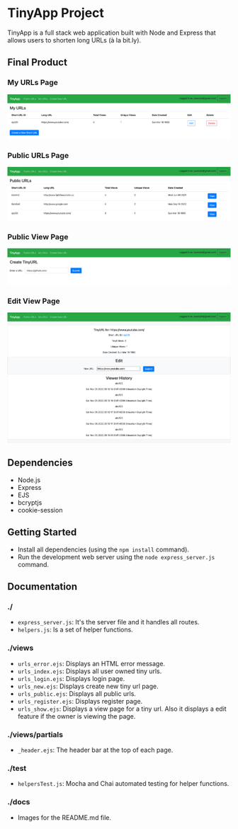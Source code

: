 # TinyApp Project

TinyApp is a full stack web application built with Node and Express that allows users to shorten long URLs (à la bit.ly).

## Final Product

### My URLs Page

!["Screenshot of URLs page"](https://github.com/Karamvir-Bains/tinyapp/blob/main/docs/urls-page.png)

### Public URLs Page

!["Screenshot of URLs Public page"](https://github.com/Karamvir-Bains/tinyapp/blob/main/docs/urls-public-page.png)

### Public View Page

!["Screenshot of URLs Public View page"](https://github.com/Karamvir-Bains/tinyapp/blob/main/docs/urls-view-page.png)

### Edit View Page

!["Screenshot of URLs Edit View page"](https://github.com/Karamvir-Bains/tinyapp/blob/main/docs/urls-edit-page.png)

## Dependencies

- Node.js
- Express
- EJS
- bcryptjs
- cookie-session

## Getting Started

- Install all dependencies (using the `npm install` command).
- Run the development web server using the `node express_server.js` command.

## Documentation
### ./
- `express_server.js`: It's the server file and it handles all routes.
- `helpers.js`: Is a set of helper functions.

### ./views
- `urls_error.ejs`: Displays an HTML error message.
- `urls_index.ejs`: Displays all user owned tiny urls.
- `urls_login.ejs`: Displays login page.
- `urls_new.ejs`: Displays create new tiny url page.
- `urls_public.ejs`: Displays all public urls.
- `urls_register.ejs`: Displays register page.
- `urls_show.ejs`: Displays a view page for a tiny url. Also it displays a edit feature if the owner is viewing the page.

### ./views/partials
- `_header.ejs`: The header bar at the top of each page.

### ./test
- `helpersTest.js`: Mocha and Chai automated testing for helper functions.

### ./docs
- Images for the README.md file.